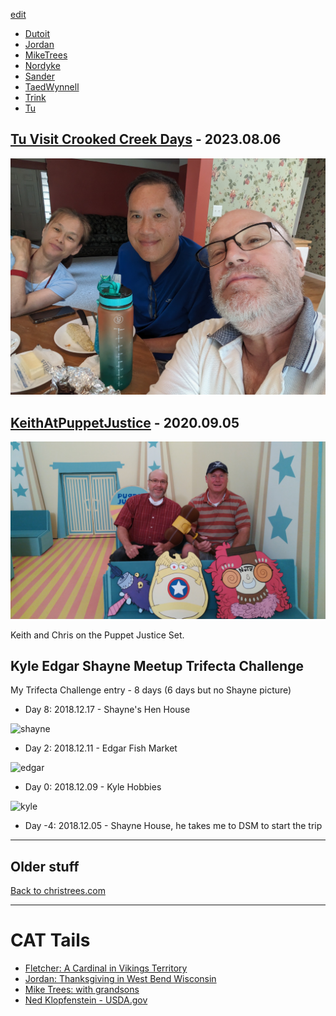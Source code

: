 [edit](https://github.com/christrees/blog/edit/master/share/README.md)

- [Dutoit](./Dutoit)
- [Jordan](./Jordan)
- [MikeTrees](./MikeTrees)
- [Nordyke](./Nordyke)
- [Sander](./Sander)
- [TaedWynnell](./TaedWynnell)
- [Trink](./Trink)
- [Tu](./Tu)

## [Tu Visit Crooked Creek Days](./Tu) - 2023.08.06

![Jennifer Edgar and Me](./Tu/cat_TuVisit_2023_PXL_20230808_164919061.jpg)


## [KeithAtPuppetJustice](./KeithAtPuppetJustice) - 2020.09.05

![Keith and Chris on PJ](./KeithAtPuppetJustice/KeithAtPuppetJustice_WP_20200905_11_58_23_Pro.jpg)

Keith and Chris on the Puppet Justice Set.

## Kyle Edgar Shayne Meetup Trifecta Challenge
My Trifecta Challenge entry - 8 days (6 days but no Shayne picture)

- Day 8: 2018.12.17 - Shayne's Hen House

![shayne](https://lh3.googleusercontent.com/SyEuUy7dzjoE6-L6H3BbZf1QxUtfetwlqsVzAiYIn1ZWSuZbXwYWHjEZDqoYRVgI0RisSbF-pVAgfX8mq1jkNlYLOfnzIFOILPo1MI7vPgCAgZQPK12kPlxjpCy3_coIftwk3S37xw)

- Day 2: 2018.12.11 - Edgar Fish Market

![edgar](https://lh3.googleusercontent.com/2Vzx2x_DNi1xQmh_iCMS7QKC4jgr_Af-3f-jpi0tRWlcn-NbTDvnAgyLDdNdLzLl3mcxMxsZO_uaFfHQxkMlx3BkCmuKoPSSMXTbku_PFxv4iT28bf1jTw07Hq2TbCfU3241iijKNA)

- Day 0: 2018.12.09 - Kyle Hobbies

![kyle](https://lh3.googleusercontent.com/41WXN10BoDC0o8MVRRWb7E8qclAB3DZWFCAjQeaRpD5BdisV2s78uWAX9VfWsfwpFiyBszHNyew7yRIPqqMKC-65G4MUjFM-N4ZPwXGa2os9otph5VVsfVch08jmS58S2V23Qj8_7g)

- Day -4: 2018.12.05 - Shayne House, he takes me to DSM to start the trip

---


## Older stuff

<a href="http://christrees.com">Back to christrees.com</a>
<br><hr>
<h1>CAT Tails</h1>
  <ul>
    <li><a href="http://blog.christrees.com/2018/10/14/">Fletcher: A Cardinal in Vikings Territory</a></li>
    <li><a href="http://blog.christrees.com/2018/11/22/">Jordan: Thanksgiving in West Bend Wisconsin</a></li>    
    <li><a href="http://blog.christrees.com/share/MikeTrees/">Mike Trees: with grandsons</a></li>
    <li><a href="https://www.fs.usda.gov/research/about/people/nklopfenstein#highlights-tab">Ned Klopfenstein - USDA.gov</a></li>
  </ul>
</body>
</html>
